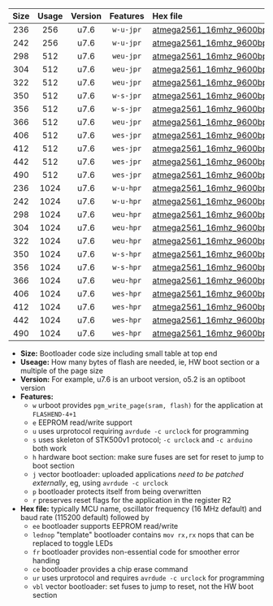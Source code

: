 |Size|Usage|Version|Features|Hex file|
|:-:|:-:|:-:|:-:|:--|
|236|256|u7.6|`w-u-jpr`|[atmega2561_16mhz_9600bps_ur_vbl.hex](https://raw.githubusercontent.com/stefanrueger/urboot/main//atmega2561_16mhz_9600bps_ur_vbl.hex)|
|242|256|u7.6|`w-u-jpr`|[atmega2561_16mhz_9600bps_lednop_ur_vbl.hex](https://raw.githubusercontent.com/stefanrueger/urboot/main//atmega2561_16mhz_9600bps_lednop_ur_vbl.hex)|
|298|512|u7.6|`weu-jpr`|[atmega2561_16mhz_9600bps_ee_ur_vbl.hex](https://raw.githubusercontent.com/stefanrueger/urboot/main//atmega2561_16mhz_9600bps_ee_ur_vbl.hex)|
|304|512|u7.6|`weu-jpr`|[atmega2561_16mhz_9600bps_ee_lednop_ur_vbl.hex](https://raw.githubusercontent.com/stefanrueger/urboot/main//atmega2561_16mhz_9600bps_ee_lednop_ur_vbl.hex)|
|322|512|u7.6|`weu-jpr`|[atmega2561_16mhz_9600bps_ee_lednop_fr_ur_vbl.hex](https://raw.githubusercontent.com/stefanrueger/urboot/main//atmega2561_16mhz_9600bps_ee_lednop_fr_ur_vbl.hex)|
|350|512|u7.6|`w-s-jpr`|[atmega2561_16mhz_9600bps_vbl.hex](https://raw.githubusercontent.com/stefanrueger/urboot/main//atmega2561_16mhz_9600bps_vbl.hex)|
|356|512|u7.6|`w-s-jpr`|[atmega2561_16mhz_9600bps_lednop_vbl.hex](https://raw.githubusercontent.com/stefanrueger/urboot/main//atmega2561_16mhz_9600bps_lednop_vbl.hex)|
|366|512|u7.6|`weu-jpr`|[atmega2561_16mhz_9600bps_ee_lednop_fr_ce_ur_vbl.hex](https://raw.githubusercontent.com/stefanrueger/urboot/main//atmega2561_16mhz_9600bps_ee_lednop_fr_ce_ur_vbl.hex)|
|406|512|u7.6|`wes-jpr`|[atmega2561_16mhz_9600bps_ee_vbl.hex](https://raw.githubusercontent.com/stefanrueger/urboot/main//atmega2561_16mhz_9600bps_ee_vbl.hex)|
|412|512|u7.6|`wes-jpr`|[atmega2561_16mhz_9600bps_ee_lednop_vbl.hex](https://raw.githubusercontent.com/stefanrueger/urboot/main//atmega2561_16mhz_9600bps_ee_lednop_vbl.hex)|
|442|512|u7.6|`wes-jpr`|[atmega2561_16mhz_9600bps_ee_lednop_fr_vbl.hex](https://raw.githubusercontent.com/stefanrueger/urboot/main//atmega2561_16mhz_9600bps_ee_lednop_fr_vbl.hex)|
|490|512|u7.6|`wes-jpr`|[atmega2561_16mhz_9600bps_ee_lednop_fr_ce_vbl.hex](https://raw.githubusercontent.com/stefanrueger/urboot/main//atmega2561_16mhz_9600bps_ee_lednop_fr_ce_vbl.hex)|
|236|1024|u7.6|`w-u-hpr`|[atmega2561_16mhz_9600bps_ur.hex](https://raw.githubusercontent.com/stefanrueger/urboot/main//atmega2561_16mhz_9600bps_ur.hex)|
|242|1024|u7.6|`w-u-hpr`|[atmega2561_16mhz_9600bps_lednop_ur.hex](https://raw.githubusercontent.com/stefanrueger/urboot/main//atmega2561_16mhz_9600bps_lednop_ur.hex)|
|298|1024|u7.6|`weu-hpr`|[atmega2561_16mhz_9600bps_ee_ur.hex](https://raw.githubusercontent.com/stefanrueger/urboot/main//atmega2561_16mhz_9600bps_ee_ur.hex)|
|304|1024|u7.6|`weu-hpr`|[atmega2561_16mhz_9600bps_ee_lednop_ur.hex](https://raw.githubusercontent.com/stefanrueger/urboot/main//atmega2561_16mhz_9600bps_ee_lednop_ur.hex)|
|322|1024|u7.6|`weu-hpr`|[atmega2561_16mhz_9600bps_ee_lednop_fr_ur.hex](https://raw.githubusercontent.com/stefanrueger/urboot/main//atmega2561_16mhz_9600bps_ee_lednop_fr_ur.hex)|
|350|1024|u7.6|`w-s-hpr`|[atmega2561_16mhz_9600bps.hex](https://raw.githubusercontent.com/stefanrueger/urboot/main//atmega2561_16mhz_9600bps.hex)|
|356|1024|u7.6|`w-s-hpr`|[atmega2561_16mhz_9600bps_lednop.hex](https://raw.githubusercontent.com/stefanrueger/urboot/main//atmega2561_16mhz_9600bps_lednop.hex)|
|366|1024|u7.6|`weu-hpr`|[atmega2561_16mhz_9600bps_ee_lednop_fr_ce_ur.hex](https://raw.githubusercontent.com/stefanrueger/urboot/main//atmega2561_16mhz_9600bps_ee_lednop_fr_ce_ur.hex)|
|406|1024|u7.6|`wes-hpr`|[atmega2561_16mhz_9600bps_ee.hex](https://raw.githubusercontent.com/stefanrueger/urboot/main//atmega2561_16mhz_9600bps_ee.hex)|
|412|1024|u7.6|`wes-hpr`|[atmega2561_16mhz_9600bps_ee_lednop.hex](https://raw.githubusercontent.com/stefanrueger/urboot/main//atmega2561_16mhz_9600bps_ee_lednop.hex)|
|442|1024|u7.6|`wes-hpr`|[atmega2561_16mhz_9600bps_ee_lednop_fr.hex](https://raw.githubusercontent.com/stefanrueger/urboot/main//atmega2561_16mhz_9600bps_ee_lednop_fr.hex)|
|490|1024|u7.6|`wes-hpr`|[atmega2561_16mhz_9600bps_ee_lednop_fr_ce.hex](https://raw.githubusercontent.com/stefanrueger/urboot/main//atmega2561_16mhz_9600bps_ee_lednop_fr_ce.hex)|

- **Size:** Bootloader code size including small table at top end
- **Useage:** How many bytes of flash are needed, ie, HW boot section or a multiple of the page size
- **Version:** For example, u7.6 is an urboot version, o5.2 is an optiboot version
- **Features:**
  + `w` urboot provides `pgm_write_page(sram, flash)` for the application at `FLASHEND-4+1`
  + `e` EEPROM read/write support
  + `u` uses urprotocol requiring `avrdude -c urclock` for programming
  + `s` uses skeleton of STK500v1 protocol; `-c urclock` and `-c arduino` both work
  + `h` hardware boot section: make sure fuses are set for reset to jump to boot section
  + `j` vector bootloader: uploaded applications *need to be patched externally*, eg, using `avrdude -c urclock`
  + `p` bootloader protects itself from being overwritten
  + `r` preserves reset flags for the application in the register R2
- **Hex file:** typically MCU name, oscillator frequency (16 MHz default) and baud rate (115200 default) followed by
  + `ee` bootloader supports EEPROM read/write
  + `lednop` "template" bootloader contains `mov rx,rx` nops that can be replaced to toggle LEDs
  + `fr` bootloader provides non-essential code for smoother error handing
  + `ce` bootloader provides a chip erase command
  + `ur` uses urprotocol and requires `avrdude -c urclock` for programming
  + `vbl` vector bootloader: set fuses to jump to reset, not the HW boot section

